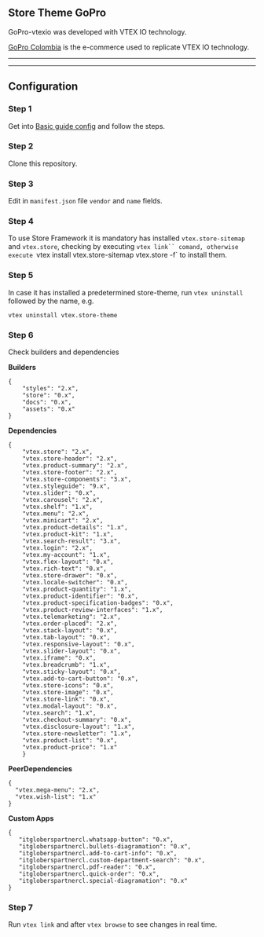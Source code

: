 ## Store Theme GoPro

GoPro-vtexio was developed with VTEX IO technology.

[GoPro Colombia](https://goprocol.co) is the e-commerce used to replicate VTEX IO technology.

---

<!-- ## Image Roll

### Desktop

---

### Mobile -->

---

## Configuration

### Step 1

Get into [Basic guide config](https://developers.vtex.com/vtex-developer-docs/docs/vtex-io-documentation-2-basicsetuptodevelopinvtexio) and follow the steps.

### Step 2

Clone this repository.
### Step 3

Edit in `manifest.json` file `vendor` and `name` fields.
### Step 4

To use Store Framework it is mandatory has installed `vtex.store-sitemap` and `vtex.store`, checking by executing `vtex link`` comand, otherwise execute `vtex install vtex.store-sitemap vtex.store -f` to install them.
### Step 5

In case it has installed a predetermined store-theme, run `vtex uninstall` followed by the name, e.g.

```
vtex uninstall vtex.store-theme
```
### Step 6
Check builders and dependencies

**Builders**
```
{
    "styles": "2.x",
    "store": "0.x",
    "docs": "0.x",
    "assets": "0.x"
}
```
**Dependencies**
```
{
    "vtex.store": "2.x",
    "vtex.store-header": "2.x",
    "vtex.product-summary": "2.x",
    "vtex.store-footer": "2.x",
    "vtex.store-components": "3.x",
    "vtex.styleguide": "9.x",
    "vtex.slider": "0.x",
    "vtex.carousel": "2.x",
    "vtex.shelf": "1.x",
    "vtex.menu": "2.x",
    "vtex.minicart": "2.x",
    "vtex.product-details": "1.x",
    "vtex.product-kit": "1.x",
    "vtex.search-result": "3.x",
    "vtex.login": "2.x",
    "vtex.my-account": "1.x",
    "vtex.flex-layout": "0.x",
    "vtex.rich-text": "0.x",
    "vtex.store-drawer": "0.x",
    "vtex.locale-switcher": "0.x",
    "vtex.product-quantity": "1.x",
    "vtex.product-identifier": "0.x",
    "vtex.product-specification-badges": "0.x",
    "vtex.product-review-interfaces": "1.x",
    "vtex.telemarketing": "2.x",
    "vtex.order-placed": "2.x",
    "vtex.stack-layout": "0.x",
    "vtex.tab-layout": "0.x",
    "vtex.responsive-layout": "0.x",
    "vtex.slider-layout": "0.x",
    "vtex.iframe": "0.x",
    "vtex.breadcrumb": "1.x",
    "vtex.sticky-layout": "0.x",
    "vtex.add-to-cart-button": "0.x",
    "vtex.store-icons": "0.x",
    "vtex.store-image": "0.x",
    "vtex.store-link": "0.x",
    "vtex.modal-layout": "0.x",
    "vtex.search": "1.x",
    "vtex.checkout-summary": "0.x",
    "vtex.disclosure-layout": "1.x",
    "vtex.store-newsletter": "1.x",
    "vtex.product-list": "0.x",
    "vtex.product-price": "1.x"
    }
```

**PeerDependencies**
```
{
  "vtex.mega-menu": "2.x",
  "vtex.wish-list": "1.x"
}
```


**Custom Apps**
```
{
   "itgloberspartnercl.whatsapp-button": "0.x",
   "itgloberspartnercl.bullets-diagramation": "0.x",
   "itgloberspartnercl.add-to-cart-info": "0.x",
   "itgloberspartnercl.custom-department-search": "0.x",
   "itgloberspartnercl.pdf-reader": "0.x",
   "itgloberspartnercl.quick-order": "0.x",
   "itgloberspartnercl.special-diagramation": "0.x"
}
```

### Step 7

Run `vtex link` and after `vtex browse` to see changes in real time.